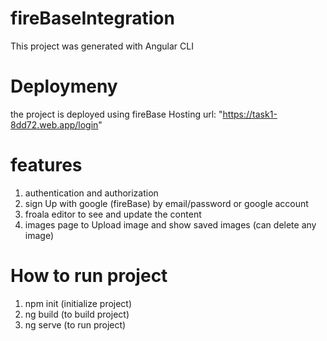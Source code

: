 # fireBaseIntegration

This project was generated with Angular CLI
# Deploymeny
the project is deployed using fireBase Hosting url: "https://task1-8dd72.web.app/login"
# features
1. authentication and authorization
2. sign Up with google (fireBase) by email/password  or  google account
3. froala editor to see and update the content
4. images page to Upload image and show saved images (can delete any image)

# How to run project
1. npm init  (initialize project)
2. ng build  (to build project)
3. ng serve  (to run project)


 
